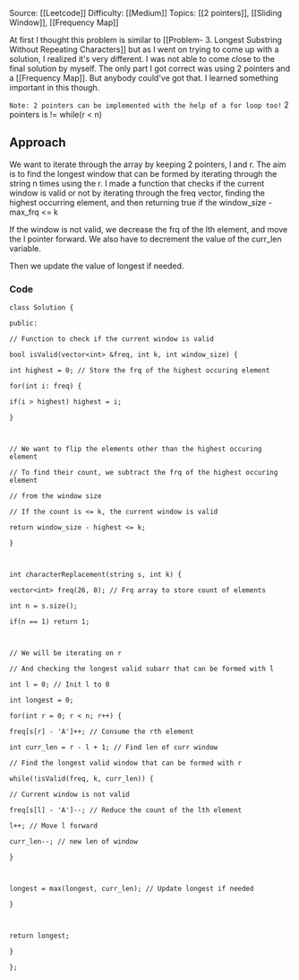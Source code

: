 Source: [[Leetcode]]
Difficulty: [[Medium]]
Topics: [[2 pointers]], [[Sliding Window]], [[Frequency Map]]

At first I thought this problem is similar to [[Problem- 3. Longest Substring Without Repeating Characters]] but as I went on trying to come up with a solution, I realized it's very different. I was not able to come close to the final solution by myself. The only part I got correct was using 2 pointers and a [[Frequency Map]]. But anybody could've got that. I learned something important in this though.

`Note: 2 pointers can be implemented with the help of a for loop too!`
2 pointers is != while(r < n)

## Approach
We want to iterate through the array by keeping 2 pointers, l and r. The aim is to find the longest window that can be formed by iterating through the string n times using the r. I made a function that checks if the current window is valid or not by iterating through the freq vector, finding the highest occurring element, and then returning true if the window_size - max_frq <= k

If the window is not valid, we decrease the frq of the lth element, and move the l pointer forward. We also have to decrement the value of the curr_len variable.

Then we update the value of longest if needed.

### Code 
```
class Solution {

public:

// Function to check if the current window is valid

bool isValid(vector<int> &freq, int k, int window_size) {

int highest = 0; // Store the frq of the highest occuring element

for(int i: freq) {

if(i > highest) highest = i;

}

  

// We want to flip the elements other than the highest occuring element

// To find their count, we subtract the frq of the highest occuring element

// from the window size

// If the count is <= k, the current window is valid

return window_size - highest <= k;

}

  

int characterReplacement(string s, int k) {

vector<int> freq(26, 0); // Frq array to store count of elements

int n = s.size();

if(n == 1) return 1;

  

// We will be iterating on r

// And checking the longest valid subarr that can be formed with l

int l = 0; // Init l to 0

int longest = 0;

for(int r = 0; r < n; r++) {

freq[s[r] - 'A']++; // Consume the rth element

int curr_len = r - l + 1; // Find len of curr window

// Find the longest valid window that can be formed with r

while(!isValid(freq, k, curr_len)) {

// Current window is not valid

freq[s[l] - 'A']--; // Reduce the count of the lth element

l++; // Move l forward

curr_len--; // new len of window

}

  

longest = max(longest, curr_len); // Update longest if needed

}

  

return longest;

}

};
```
